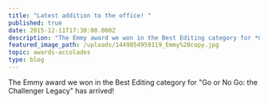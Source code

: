 ```yaml
---
title: "Latest addition to the office! "
published: true
date: 2015-12-11T17:30:00.000Z
description: "The Emmy award we won in the Best Editing category for *Go or No Go: the Challenger Legacy* has arrived!"
featured_image_path: /uploads/1449854959119_Emmy%20copy.jpg
topic: awards-accolades
type: blog
---
```


The Emmy award we won in the Best Editing category for "Go or No Go: the Challenger Legacy" has arrived!

